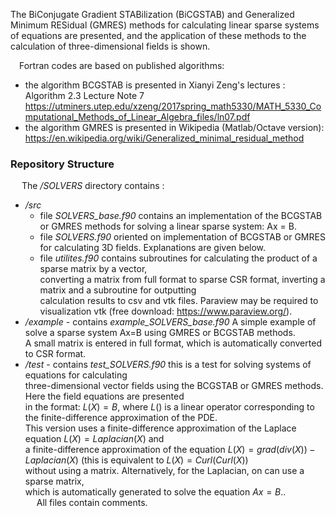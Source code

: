 The BiConjugate Gradient STABilization (BiCGSTAB) and Generalized Minimum RESidual (GMRES) methods for calculating linear sparse systems  
of equations are presented, and the application of these methods to the calculation of three-dimensional fields is shown.

 &emsp;Fortran codes are based on published algorithms:  
 
- the algorithm BCGSTAB is presented in Xianyi Zeng's lectures :  Algorithm 2.3 Lecture Note 7 
<https://utminers.utep.edu/xzeng/2017spring_math5330/MATH_5330_Computational_Methods_of_Linear_Algebra_files/ln07.pdf>   
- the algorithm GMRES is presented in Wikipedia (Matlab/Octave version): 
<https://en.wikipedia.org/wiki/Generalized_minimal_residual_method>   


### Repository Structure
&emsp; The _/SOLVERS_ directory contains :   
 
 * _/src_  
    - file _SOLVERS_base.f90_  contains an implementation of the BCGSTAB or GMRES methods for solving a linear sparse system: Ax = B. 
    - file _SOLVERS.f90_ oriented on implementation of BCGSTAB or GMRES for calculating 3D fields. Explanations are given below.
    - file _utilites.f90_ contains subroutines for calculating the product of a sparse matrix by a vector,  
converting a matrix from full format to sparse CSR format, inverting a matrix and a subroutine for outputting  
calculation results to csv and vtk files. Paraview may be required to visualization  vtk (free download: <https://www.paraview.org/>).
 * _/example_ - contains _example_SOLVERS_base.f90_  A simple example of solve a sparse system Ax=B using GMRES or BCGSTAB methods.  
A small matrix is entered in full format, which is automatically converted to CSR format.  
 * _/test_ - contains _test_SOLVERS.f90_ this is a test for solving systems of equations for calculating  
three-dimensional vector fields using the BCGSTAB or GMRES methods. Here the field equations are presented  
in the format: $L(X) = B,$ where $L()$ is a linear operator corresponding to the finite-difference approximation of the PDE.  
This version uses a finite-difference approximation of the Laplace equation $L(X) = Laplacian(X)$ and  
a finite-difference approximation of the equation $L(X) = grad(div(X)) - Laplacian(X)$ (this is equivalent to $L(X)=Curl(Curl(X))$  
without using a matrix.  Alternatively, for the Laplacian, on can use a sparse matrix,  
which is automatically generated to solve the equation $Ax=B.$.  
&emsp; All files contain comments.
